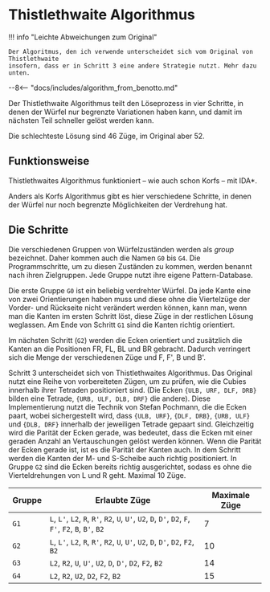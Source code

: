 # Thistlethwaite Algorithmus

!!! info "Leichte Abweichungen zum Original"

    Der Algoritmus, den ich verwende unterscheidet sich vom Original von Thistlethwaite
    insofern, dass er in Schritt 3 eine andere Strategie nutzt. Mehr dazu unten.

--8<-- "docs/includes/algorithm_from_benotto.md"

Der Thistlethwaite Algorithmus teilt den Löseprozess in vier Schritte, in denen der Würfel nur begrenzte Variationen
haben kann, und damit im nächsten Teil schneller gelöst werden kann.

Die schlechteste Lösung sind 46 Züge, im Original aber 52.

## Funktionsweise

Thistlethwaites Algorithmus funktioniert – wie auch schon Korfs – mit IDA\*.

Anders als Korfs Algorithmus gibt es hier verschiedene Schritte, in denen der Würfel nur noch begrenzte Möglichkeiten
der Verdrehung hat.

## Die Schritte

Die verschiedenen Gruppen von Würfelzuständen werden als *group* bezeichnet. Daher kommen auch die Namen `G0` bis `G4`.
Die Programmschritte, um zu diesen Zuständen zu kommen, werden benannt nach ihren Zielgruppen. Jede Gruppe nutzt ihre
eigene Pattern-Database.

Die erste Gruppe `G0` ist ein beliebig verdrehter Würfel. Da jede Kante eine von zwei Orientierungen haben muss und
diese ohne die Viertelzüge der Vorder- und Rückseite nicht verändert werden können, kann man, wenn man die Kanten im
ersten Schritt löst, diese Züge in der restlichen Lösung weglassen. Am Ende von Schritt `G1` sind die Kanten richtig
orientiert.

Im nächsten Schritt (`G2`) werden die Ecken orientiert und zusätzlich die Kanten an die Positionen FR, FL, BL und BR
gebracht. Dadurch verringert sich die Menge der verschiedenen Züge und F, F', B und B'.

Schritt 3 unterscheidet sich von Thistlethwaites Algorithmus. Das Original nutzt eine Reihe von vorbereiteten Zügen, um
zu prüfen, wie die Cubies innerhalb ihrer Tetraden positioniert sind. (Die Ecken `{ULB, URF, DLF, DRB}` bilden eine
Tetrade, `{URB, ULF, DLB, DRF}` die andere). Diese Implementierung nutzt die Technik von Stefan Pochmann, die die Ecken
paart, wobei sichergestellt wird, dass `{ULB, URF}`, `{DLF, DRB}`, `{URB, ULF}` und `{DLB, DRF}` innerhalb der
jeweiligen Tetrade gepaart sind. Gleichzeitig wird die Parität der Ecken gerade, was bedeutet, dass die Ecken mit einer
geraden Anzahl an Vertauschungen gelöst werden können. Wenn die Parität der Ecken gerade ist, ist es die Parität der
Kanten auch. In dem Schritt werden die Kanten der M- und S-Scheibe auch richtig positioniert. In Gruppe `G2` sind die
Ecken bereits richtig ausgerichtet, sodass es ohne die Vierteldrehungen von L und R geht. Maximal 10 Züge.

| Gruppe | Erlaubte Züge                                                                                        | Maximale Züge |
|--------|------------------------------------------------------------------------------------------------------|---------------|
| `G1`   | `L`, `L'`, `L2`, `R`, `R'`, `R2`, `U`, `U'`, `U2`, `D`, `D'`, `D2`, `F`, `F'`, `F2`, `B`, `B'`, `B2` | 7             |
| `G2`   | `L`, `L'`, `L2`, `R`, `R'`, `R2`, `U`, `U'`, `U2`, `D`, `D'`, `D2`, `F2`, `B2`                       | 10            |
| `G3`   | `L2`, `R2`, `U`, `U'`, `U2`, `D`, `D'`, `D2`, `F2`, `B2`                                             | 14            |
| `G4`   | `L2`, `R2`, `U2`, `D2`, `F2`, `B2`                                                                   | 15            |
